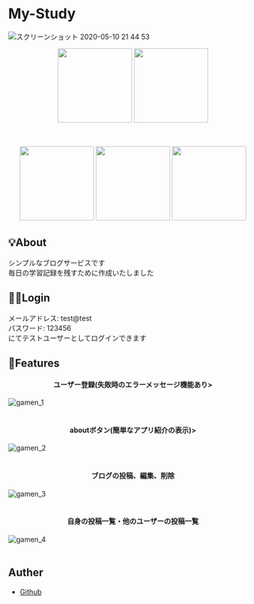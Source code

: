 # My-Study  
![スクリーンショット 2020-05-10 21 44 53](https://user-images.githubusercontent.com/61225885/81499738-afff7f80-9308-11ea-8aea-fe4904cfa14c.png)
<p align="center">
<img src="https://user-images.githubusercontent.com/61225885/81501161-bd6d3780-9311-11ea-908e-edc86a1a42e0.png" width="150px">
<img src="https://user-images.githubusercontent.com/61225885/81501164-bfcf9180-9311-11ea-9afb-262bba7e2968.png" width="150px">
</p><br>
<p align="center">
<img src="https://user-images.githubusercontent.com/61225885/81500769-4171f000-930f-11ea-8124-67417f6a4329.png" width="150px"> <img src="https://user-images.githubusercontent.com/61225885/81500827-adecef00-930f-11ea-822b-a82f0aa3b68f.png" width="150px"> <img src="https://user-images.githubusercontent.com/61225885/81500946-5602b800-9310-11ea-979f-72ffcc402093.png" width="150px">
</p>

## 💡About
シンプルなブログサービスです<br>
毎日の学習記録を残すために作成いたしました

## 🏃‍♂️Login
メールアドレス: test@test<br>
パスワード: 123456<br>
にてテストユーザーとしてログインできます<br>

## 👀Features
<h4 align="center">ユーザー登録(失敗時のエラーメッセージ機能あり></h4>

![gamen_1](https://user-images.githubusercontent.com/61225885/81524412-1083d080-938c-11ea-9ae0-90a8bd908e1b.gif)<br><br>

<h4 align="center">aboutボタン(簡単なアプリ紹介の表示)></h4>

![gamen_2](https://user-images.githubusercontent.com/61225885/81525174-c819e200-938e-11ea-8668-110088808026.gif)<br><br>

<h4 align="center">ブログの投稿、編集、削除</h4>

![gamen_3](https://user-images.githubusercontent.com/61225885/81527736-023ab200-9396-11ea-99f2-43fa1404d1b1.gif)<br><br>

<h4 align="center">自身の投稿一覧・他のユーザーの投稿一覧</h4>

![gamen_4](https://user-images.githubusercontent.com/61225885/81528250-3c588380-9397-11ea-90f0-6401bf83aab0.gif)<br><br>

## Auther

- [Github](https://github.com/hosa-ichi)
